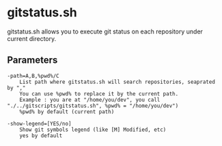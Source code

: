 gitstatus.sh
============

gitstatus.sh allows you to execute git status on each repository under current directory.

Parameters
----------
```
-path=A,B,%pwd%/C
    List path where gitstatus.sh will search repositories, seaprated by ","
    You can use %pwd% to replace it by the current path.
    Example : you are at "/home/you/dev", you call "./../gitscripts/gitstatus.sh", %pwd% = "/home/you/dev")
    %pwd% by default (current path)

-show-legend=[YES/no]
    Show git symbols legend (like [M] Modified, etc)
    yes by default
```
